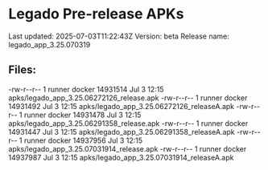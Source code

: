 # Legado Pre-release APKs
Last updated: 2025-07-03T11:22:43Z
Version: beta
Release name: legado_app_3.25.070319
## Files:
-rw-r--r-- 1 runner docker 14931514 Jul  3 12:15 apks/legado_app_3.25.06272126_release.apk
-rw-r--r-- 1 runner docker 14931492 Jul  3 12:15 apks/legado_app_3.25.06272126_releaseA.apk
-rw-r--r-- 1 runner docker 14931478 Jul  3 12:15 apks/legado_app_3.25.06291358_release.apk
-rw-r--r-- 1 runner docker 14931447 Jul  3 12:15 apks/legado_app_3.25.06291358_releaseA.apk
-rw-r--r-- 1 runner docker 14937956 Jul  3 12:15 apks/legado_app_3.25.07031914_release.apk
-rw-r--r-- 1 runner docker 14937987 Jul  3 12:15 apks/legado_app_3.25.07031914_releaseA.apk
